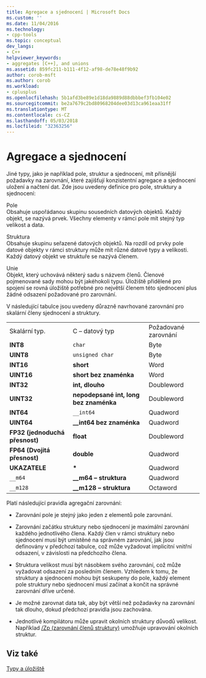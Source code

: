 ```yaml
---
title: Agregace a sjednocení | Microsoft Docs
ms.custom: ''
ms.date: 11/04/2016
ms.technology:
- cpp-tools
ms.topic: conceptual
dev_langs:
- C++
helpviewer_keywords:
- aggregates [C++], and unions
ms.assetid: 859fc211-b111-4f12-af98-de78e48f9b92
author: corob-msft
ms.author: corob
ms.workload:
- cplusplus
ms.openlocfilehash: 5b1afd3be89e1d18da9889d88dbbbef3fb104e02
ms.sourcegitcommit: be2a7679c2bd80968204dee03d13ca961eaa31ff
ms.translationtype: MT
ms.contentlocale: cs-CZ
ms.lasthandoff: 05/03/2018
ms.locfileid: "32363256"
---
```

# <a name="aggregates-and-unions"></a>Agregace a sjednocení
Jiné typy, jako je například pole, struktur a sjednocení, mít přísnější požadavky na zarovnání, které zajišťují konzistentní agregace a sjednocení uložení a načtení dat. Zde jsou uvedeny definice pro pole, struktury a sjednocení:  
  
 Pole  
 Obsahuje uspořádanou skupinu sousedních datových objektů. Každý objekt, se nazývá prvek. Všechny elementy v rámci pole mít stejný typ velikost a data.  
  
 Struktura  
 Obsahuje skupinu seřazené datových objektů. Na rozdíl od prvky pole datové objekty v rámci struktury může mít různé datové typy a velikosti. Každý datový objekt ve struktuře se nazývá členem.  
  
 Unie  
 Objekt, který uchovává některý sadu s názvem členů. Členové pojmenované sady mohou být jakéhokoli typu. Úložiště přidělené pro spojení se rovná úložiště potřebné pro největší členem této sjednocení plus žádné odsazení požadované pro zarovnání.  
  
 V následující tabulce jsou uvedeny důrazně navrhované zarovnání pro skalární členy sjednocení a struktury.  
  
||||  
|-|-|-|  
|Skalární typ.|C – datový typ|Požadované zarovnání|  
|**INT8**|`char`|Byte|  
|**UINT8**|`unsigned char`|Byte|  
|**INT16**|**short**|Word|  
|**UINT16**|**short bez znaménka**|Word|  
|**INT32**|**int, dlouho**|Doubleword|  
|**UINT32**|**nepodepsané int, long bez znaménka**|Doubleword|  
|**INT64**|`__int64`|Quadword|  
|**UINT64**|**__int64 bez znaménka**|Quadword|  
|**FP32 (jednoduchá přesnost)**|**float**|Doubleword|  
|**FP64 (Dvojitá přesnost)**|**double**|Quadword|  
|**UKAZATELE**|**\***|Quadword|  
|`__m64`|**__m64 – struktura**|Quadword|  
|`__m128`|**__m128 – struktura**|Octaword|  
  
 Platí následující pravidla agregační zarovnání:  
  
-   Zarovnání pole je stejný jako jeden z elementů pole zarovnání.  
  
-   Zarovnání začátku struktury nebo sjednocení je maximální zarovnání každého jednotlivého člena. Každý člen v rámci struktury nebo sjednocení musí být umístěné na správném zarovnání, jak jsou definovány v předchozí tabulce, což může vyžadovat implicitní vnitřní odsazení, v závislosti na předchozího člena.  
  
-   Struktura velikost musí být násobkem svého zarovnání, což může vyžadovat odsazení za posledním členem. Vzhledem k tomu, že struktury a sjednocení mohou být seskupeny do pole, každý element pole struktury nebo sjednocení musí začínat a končit na správné zarovnání dříve určené.  
  
-   Je možné zarovnat data tak, aby být větší než požadavky na zarovnání tak dlouho, dokud předchozí pravidla jsou zachována.  
  
-   Jednotlivé kompilátoru může upravit okolních struktury důvodů velikost. Například [/Zp (zarovnání členů struktury)](../build/reference/zp-struct-member-alignment.md) umožňuje upravování okolních struktur.  
  
## <a name="see-also"></a>Viz také  
 [Typy a úložiště](../build/types-and-storage.md)
